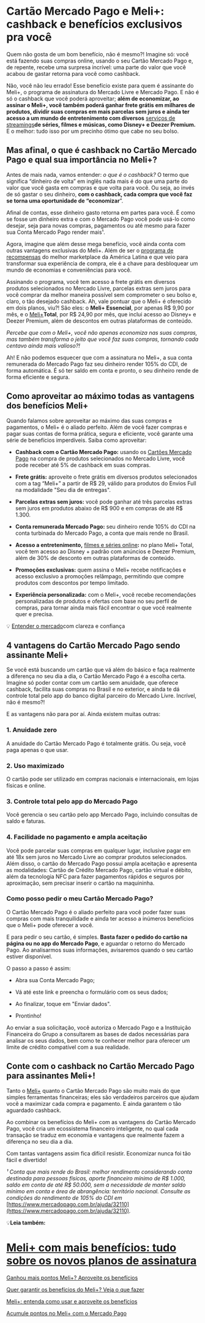 # Cartão Mercado Pago e Meli+: cashback e benefícios exclusivos pra você

Quem não gosta de um bom benefício, não é mesmo?! Imagine só: você está fazendo suas compras online, usando o seu Cartão Mercado Pago e, de repente, recebe uma surpresa incrível: uma parte do valor que você acabou de gastar retorna para você como cashback.

Não, você não leu errado! Esse benefício existe para quem é assinante do Meli+, o programa de assinatura do Mercado Livre e Mercado Pago. E não é só o cashback que você poderá aproveitar; **além de economizar, ao assinar o Meli+, você também poderá ganhar frete grátis em milhares de produtos, dividir suas compras em mais parcelas sem juros e ainda ter acesso a um mundo de entretenimento com diversos** [serviços de streamings](https://meubolso.mercadopago.com.br/servicos-de-streaming-mercado-pontos)**de séries, filmes e músicas, como Disney+ e Deezer Premium.** E o melhor: tudo isso por um precinho ótimo que cabe no seu bolso.

## **Mas afinal, o que é cashback no Cartão Mercado Pago e qual sua importância no Meli+?**

Antes de mais nada, vamos entender: *o que é o cashback?* O termo que significa “dinheiro de volta” em inglês nada mais é do que uma parte do valor que você gasta em compras e que volta para você. Ou seja, ao invés de só gastar o seu dinheiro, **com o cashback, cada compra que você faz se torna uma oportunidade de “economizar**”.

Afinal de contas, esse dinheiro gasto retorna em partes para você. É como se fosse um dinheiro extra e com o Mercado Pago você pode usá-lo como desejar, seja para novas compras, pagamentos ou até mesmo para fazer sua Conta Mercado Pago render mais¹.

Agora, imagine que além desse mega benefício, você ainda conta com outras vantagens exclusivas do Meli+. Além de ser o [programa de recompensas](https://meubolso.mercadopago.com.br/meli-o-que-mudou-no-programa-de-recompensas-do-mercado-pago) do melhor marketplace da América Latina e que veio para transformar sua experiência de compra, ele é a chave para desbloquear um mundo de economias e conveniências para você.

Assinando o programa, você tem acesso a frete grátis em diversos produtos selecionados no Mercado Livre, parcelas extras sem juros para você comprar da melhor maneira possível sem comprometer o seu bolso e, claro, o tão desejado cashback. Ah, vale pontuar que o Meli+ é oferecido em dois planos, viu?! São eles: o **Meli+ Essencial**, por apenas R$ 9,90 por mês, e o [Meli+](https://meubolso.mercadopago.com.br/conheca-o-novo-meli-mais-mercado-pago-mercado-livre)**Total**, por R$ 24,90 por mês, que inclui acesso ao Disney+ e Deezer Premium, além de descontos em outras plataformas de conteúdo.

*Percebe que com o Meli+, você não apenas economiza nas suas compras, mas também transforma o jeito que você faz suas compras, tornando cada centavo ainda mais valioso?!*

Ah! E não podemos esquecer que com a assinatura no Meli+, a sua conta remunerada do Mercado Pago faz seu dinheiro render 105% do CDI, de forma automática. É só ter saldo em conta e pronto, o seu dinheiro rende de forma eficiente e segura.

## **Como aproveitar ao máximo todas as vantagens dos benefícios Meli+**

Quando falamos sobre aproveitar ao máximo das suas compras e pagamentos, o Meli+ é o aliado perfeito. Além de você fazer compras e pagar suas contas de forma prática, segura e eficiente, você garante uma série de benefícios imperdíveis. Saiba como aproveitar:

- **Cashback com o Cartão Mercado Pago:** usando os [Cartões Mercado Pago](https://meubolso.mercadopago.com.br/cartoes-mercado-pago-pague-no-debito-credito-ou-no-cartao-virtual) na compra de produtos selecionados no Mercado Livre, você pode receber até 5% de cashback em suas compras.

- **Frete grátis:** aproveite o frete grátis em diversos produtos selecionados com a tag “Meli+” a partir de R$ 29, válido para produtos do Envios Full na modalidade "Seu dia de entregas".

- **Parcelas extras sem juros:** você pode ganhar até três parcelas extras sem juros em produtos abaixo de R$ 900 e em compras de até R$ 1.300.

- **Conta remunerada Mercado Pago:** seu dinheiro rende 105% do CDI na conta turbinada do Mercado Pago, a conta que mais rende no Brasil. 

- **Acesso a entretenimento,** [filmes e séries online](https://meubolso.mercadopago.com.br/filmes-e-series-online-em-servicos-de-streaming)**:** no plano Meli+ Total, você tem acesso ao Disney + padrão com anúncios e Deezer Premium, além de 30% de desconto em outras plataformas de conteúdo. 

- **Promoções exclusivas:** quem assina o Meli+ recebe notificações e acesso exclusivo a promoções relâmpago, permitindo que compre produtos com descontos por tempo limitado. 

- **Experiência personalizada:** com o Meli+, você recebe recomendações personalizadas de produtos e ofertas com base no seu perfil de compras, para tornar ainda mais fácil encontrar o que você realmente quer e precisa. 

💡 [Entender o mercado](https://meubolso.mercadopago.com.br/guia-para-entender-o-mercado)com clareza e confiança

## **4 vantagens do Cartão Mercado Pago sendo assinante Meli+**

Se você está buscando um cartão que vá além do básico e faça realmente a diferença no seu dia a dia, o Cartão Mercado Pago é a escolha certa. Imagine só poder contar com um cartão sem anuidade, que oferece cashback, facilita suas compras no Brasil e no exterior, e ainda te dá controle total pelo app do banco digital parceiro do Mercado Livre. Incrível, não é mesmo?!

E as vantagens não para por aí. Ainda existem muitas outras:

### **1. Anuidade zero**

A anuidade do Cartão Mercado Pago é totalmente grátis. Ou seja, você paga apenas o que usar.

### **2. Uso maximizado**

O cartão pode ser utilizado em compras nacionais e internacionais, em lojas físicas e online.

### **3. Controle total pelo app do Mercado Pago**

Você gerencia o seu cartão pelo app Mercado Pago, incluindo consultas de saldo e faturas.

### **4. Facilidade no pagamento e ampla aceitação**

Você pode parcelar suas compras em qualquer lugar, inclusive pagar em até 18x sem juros no Mercado Livre ao comprar produtos selecionados. Além disso, o cartão do Mercado Pago possui ampla aceitação e apresenta as modalidades: Cartão de Crédito Mercado Pago, cartão virtual e débito, além da tecnologia NFC para fazer pagamentos rápidos e seguros por aproximação, sem precisar inserir o cartão na maquininha.

### **Como posso pedir o meu Cartão Mercado Pago?**

O Cartão Mercado Pago é o aliado perfeito para você poder fazer suas compras com mais tranquilidade e ainda ter acesso a inúmeros benefícios que o Meli+ pode oferecer a você.

E para pedir o seu cartão, é simples. **Basta fazer o pedido do cartão na página ou no app do Mercado Pago**, e aguardar o retorno do Mercado Pago. Ao analisarmos suas informações, avisaremos quando o seu cartão estiver disponível.

O passo a passo é assim:

- Abra sua Conta Mercado Pago;

- Vá até este link e preencha o formulário com os seus dados; 

- Ao finalizar, toque em "Enviar dados".

- Prontinho!

Ao enviar a sua solicitação, você autoriza o Mercado Pago e a Instituição Financeira do Grupo a consultarem as bases de dados necessárias para analisar os seus dados, bem como te conhecer melhor para oferecer um limite de crédito compatível com a sua realidade.

## **Conte com o cashback no Cartão Mercado Pago para assinantes Meli+!**

Tanto o [Meli+](https://meubolso.mercadopago.com.br/beneficios-e-vantagens-meli) quanto o Cartão Mercado Pago são muito mais do que simples ferramentas financeiras; eles são verdadeiros parceiros que ajudam você a maximizar cada compra e pagamento. E ainda garantem o tão aguardado cashback.

Ao combinar os benefícios do Meli+ com as vantagens do Cartão Mercado Pago, você cria um ecossistema financeiro inteligente, no qual cada transação se traduz em economia e vantagens que realmente fazem a diferença no seu dia a dia.

Com tantas vantagens assim fica difícil resistir. Economizar nunca foi tão fácil e divertido!

*¹ Conta que mais rende do Brasil: melhor rendimento considerando conta destinada para pessoas físicas, aporte financeiro mínimo de R$ 1.000, saldo em conta de até R$ 50.000, sem a necessidade de manter saldo mínimo em conta e área de abrangência: território nacional. Consulte as condições do rendimento de 105% do CDI em* [https://www.mercadopago.com.br/ajuda/32110](https://www.mercadopago.com.br/ajuda/32110)*.*

💡**Leia também:**

# [Meli+ com mais benefícios: tudo sobre os novos planos de assinatura](https://meubolso.mercadopago.com.br/novos-planos-de-assinatura-meli-mais)

[Ganhou mais pontos Meli+? Aproveite os benefícios](https://meubolso.mercadopago.com.br/meli-mais-como-aproveitar-beneficios)

[Quer garantir os benefícios do Meli+? Veja o que fazer](https://meubolso.mercadopago.com.br/beneficios-meli)

[Meli+: entenda como usar e aproveite os benefícios](https://meubolso.mercadopago.com.br/meli-mais-entenda-como-usar-e-aproveite-os-beneficios)

[Acumule pontos no Meli+ com o Mercado Pago](https://meubolso.mercadopago.com.br/acumule-pontos-no-meli-com-mercado-pago)